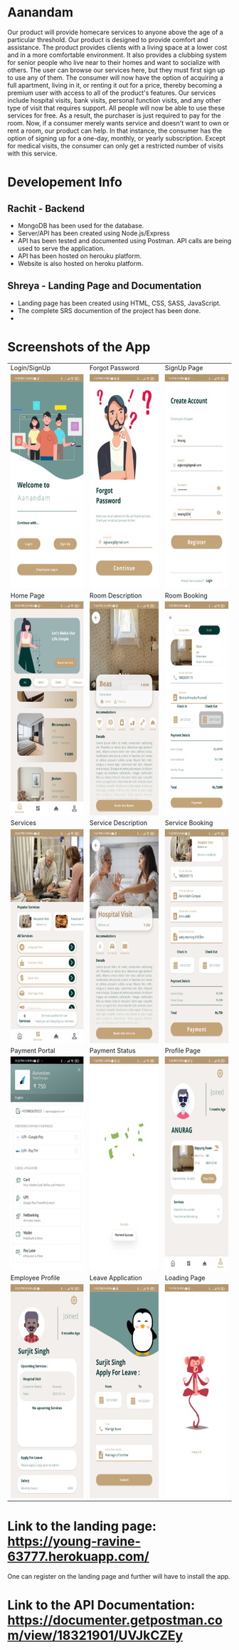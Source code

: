 # Aanandam
Our product will provide homecare services to anyone above the age of a particular threshold. Our product is designed to provide comfort and assistance. The product provides clients with a living space at a lower cost and in a more comfortable environment. It also provides a clubbing system for senior people who live near to their homes and want to socialize with others.
The user can browse our services here, but they must first sign up to use any of them. The consumer will now have the option of acquiring a full apartment, living in it, or renting it out for a price, thereby becoming a premium user with access to all of the product's features. Our services include hospital visits, bank visits, personal function visits, and any other type of visit that requires support. All people will now be able to use these services for free. As a result, the purchaser is just required to pay for the room.
Now, if a consumer merely wants service and doesn't want to own or rent a room, our product can help. In that instance, the consumer has the option of signing up for a one-day, monthly, or yearly subscription. Except for medical visits, the consumer can only get a restricted number of visits with this service.

# Developement Info
<h2>Rachit - Backend</h2>
<ul>
  <li>MongoDB has been used for the database.</li> 
  <li>Server/API has been created using Node.js/Express</li>
  <li>API has been tested and documented using Postman. API calls are being used to serve the application.</li>
  <li>API has been hosted on herouku platform.</li>
  <li>Website is also hosted on heroku platform.</li>
</ul>
<h2>Shreya - Landing Page and Documentation</h2>
<ul>
  <li>Landing page has been created using HTML, CSS, SASS, JavaScript.</li> 
  <li>The complete SRS documention of the project has been done.</li>
  <li></li>
  
</ul>

# Screenshots of the App
<table>
  <tr>
    <td>Login/SignUp</td>
    <td>Forgot Password</td>
    <td>SignUp Page</td>
  </tr>
  <tr>
    <td><img src="project_screenshots/login.jpg" width=270 height=480></td>
    <td><img src="project_screenshots/forgot pass.jpg" width=270 height=480></td>
    <td><img src="project_screenshots/signup.jpg" width=270 height=480></td>
  </tr>
  <tr>
    <td>Home Page</td>
    <td>Room Description</td>
    <td>Room Booking</td>
  </tr>
  <tr>
    <td><img src="project_screenshots/home.jpg" width=270 height=480></td>
    <td><img src="project_screenshots/room desc.jpg" width=270 height=480></td>
    <td><img src="project_screenshots/book room.jpg" width=270 height=480></td>
  </tr>
  <tr>
    <td>Services</td>
    <td>Service Description</td>
    <td>Service Booking</td>
  </tr>
  <tr>
    <td><img src="project_screenshots/services.jpg" width=270 height=480></td>
    <td><img src="project_screenshots/particular service.jpg" width=270 height=480></td>
    <td><img src="project_screenshots/service pay.jpg" width=270 height=480></td>
  </tr>
  <tr>
    <td>Payment Portal</td>
    <td>Payment Status</td>
    <td>Profile Page</td>
  </tr>
  <tr>
    <td><img src="project_screenshots/payment portal.jpg" width=270 height=480></td>
    <td><img src="project_screenshots/payment success.jpg" width=270 height=480></td>
    <td><img src="project_screenshots/profile.jpg" width=270 height=480></td>
  </tr>
 <tr>
    <td>Employee Profile</td>
    <td>Leave Application</td>
    <td>Loading Page</td>
  </tr>
  <tr>
    <td><img src="project_screenshots/employee profile.jpg" width=270 height=480></td>
    <td><img src="project_screenshots/leave appn.jpg" width=270 height=480></td>
    <td><img src="project_screenshots/load.jpg" width=270 height=480></td>
  </tr>
</table>
 
# Link to the landing page: https://young-ravine-63777.herokuapp.com/ 
One can register on the landing page and further will have to install the app.
# Link to the API Documentation: https://documenter.getpostman.com/view/18321901/UVJkCZEy
